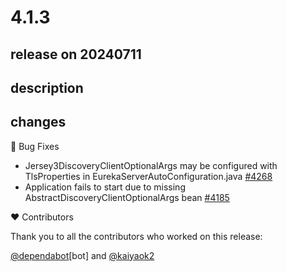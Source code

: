 # 4.1.3

## release on 20240711
## description
## changes
🐞 Bug Fixes

* Jersey3DiscoveryClientOptionalArgs may be configured with TlsProperties in EurekaServerAutoConfiguration.java <a href="https://github.com/spring-cloud/spring-cloud-netflix/issues/4268" data-hovercard-type="issue" data-hovercard-url="/spring-cloud/spring-cloud-netflix/issues/4268/hovercard">#4268</a>
* Application fails to start due to missing AbstractDiscoveryClientOptionalArgs bean <a href="https://github.com/spring-cloud/spring-cloud-netflix/issues/4185" data-hovercard-type="issue" data-hovercard-url="/spring-cloud/spring-cloud-netflix/issues/4185/hovercard">#4185</a>

❤️ Contributors

Thank you to all the contributors who worked on this release:

<a class="user-mention notranslate" data-hovercard-type="organization" data-hovercard-url="/orgs/dependabot/hovercard" data-octo-click="hovercard-link-click" data-octo-dimensions="link_type:self" href="https://github.com/dependabot">@dependabot</a>[bot] and <a class="user-mention notranslate" data-hovercard-type="user" data-hovercard-url="/users/kaiyaok2/hovercard" data-octo-click="hovercard-link-click" data-octo-dimensions="link_type:self" href="https://github.com/kaiyaok2">@kaiyaok2</a>


